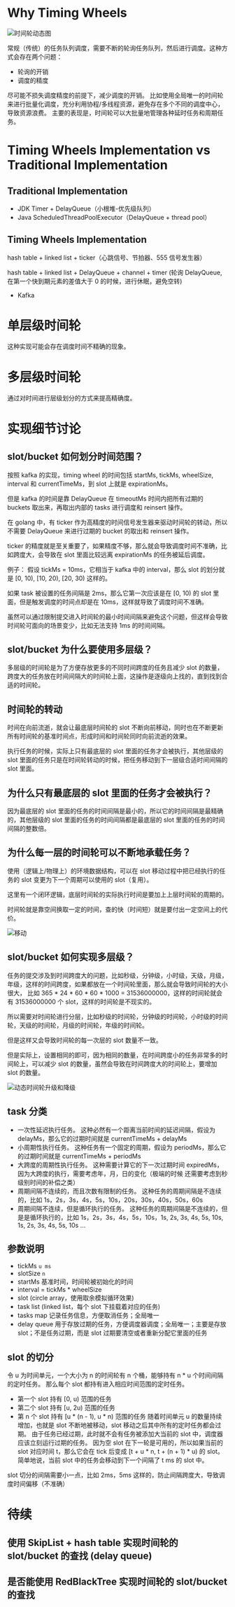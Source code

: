 # Why Timing Wheels

![时间轮动态图](https://pic2.zhimg.com/v2-3ecdb3b5a6be2d82d004bbd8371daafd_b.gif)

常规（传统）的任务队列调度，需要不断的轮询任务队列，然后进行调度。这种方式会存在两个问题：

- 轮询的开销
- 调度的精度

尽可能不损失调度精度的前提下，减少调度的开销。 比如使用全局唯一的时间轮来进行批量化调度，充分利用协程/多线程资源，避免存在多个不同的调度中心，导致资源浪费。
主要的表现是，时间轮可以大批量地管理各种延时任务和周期任务。

# Timing Wheels Implementation vs Traditional Implementation

## Traditional Implementation

- JDK Timer + DelayQueue（小根堆-优先级队列）
- Java ScheduledThreadPoolExecutor（DelayQueue + thread pool）

## Timing Wheels Implementation

hash table + linked list + ticker（心跳信号、节拍器、555 信号发生器）

hash table + linked list + DelayQueue + channel + timer (轮询 DelayQueue, 在第一个快到期元素的差值大于 0 的时候，进行休眠，避免空转)

- Kafka

# 单层级时间轮

这种实现可能会存在调度时间不精确的现象。

# 多层级时间轮

通过对时间进行层级划分的方式来提高精确度。

# 实现细节讨论

## slot/bucket 如何划分时间范围？

按照 kafka 的实现，timing wheel 的时间包括 startMs, tickMs, wheelSize, interval 和 currentTimeMs，到 slot 上就是 expirationMs。

但是 kafka 的时间是靠 DelayQueue 在 timeoutMs 时间内把所有过期的 buckets 取出来，再取出内部的 tasks 进行调度和 reinsert 操作。

在 golang 中，有 ticker 作为高精度的时间信号发生器来驱动时间轮的转动，所以不需要 DelayQueue 来进行过期的 bucket 的取出和 reinsert 操作。

ticker 的精度就是至关重要了，如果精度不够，那么就会导致调度时间不准确，比如跨度大，会导致在 slot 里面比较远离 expirationMs 的任务被延后调度。

例子：
假设 tickMs = 10ms，它相当于 kafka 中的 interval，那么 slot 的划分就是 [0, 10), [10, 20), [20, 30) 这样的。

如果 task 被设置的任务间隔是 2ms，那么它第一次应该是在 [0, 10) 的 slot 里面，但是触发调度的时间点却是在 10ms，这样就导致了调度时间不准确。

虽然可以通过限制提交进入时间轮的最小时间间隔来避免这个问题，但这样会导致时间轮可面向的场景变少，比如无法支持 1ms 的时间间隔。

## slot/bucket 为什么要使用多层级？
多层级的时间轮是为了方便存放更多的不同时间跨度的任务且减少 slot 的数量，跨度大的任务放在时间间隔大的时间轮上面，这操作是逐级向上找的，直到找到合适的时间轮。

## 时间轮的转动
时间在向前流逝，就会让最底层时间轮的 slot 不断向前移动，同时也在不断更新所有时间轮的基准时间点，形成时间和时间轮同时向前流逝的效果。

执行任务的时候，实际上只有最底层的 slot 里面的任务才会被执行，其他层级的 slot 里面的任务只是在时间轮转动的时候，把任务移动到下一层级合适时间间隔的 slot 里面。

## 为什么只有最底层的 slot 里面的任务才会被执行？
因为最底层的 slot 里面的任务的时间间隔是最小的，所以它的时间间隔是最精确的，其他层级的 slot 里面的任务的时间间隔都是最底层的 slot 里面的任务的时间间隔的整数倍。

## 为什么每一层的时间轮可以不断地承载任务？

使用（逻辑上/物理上）的环境数据结构，可以在 slot 移动过程中把已经执行的任务的 slot 变更为下一个周期可以使用的 slot（复用）。

这里有一个闭环逻辑，底层时间轮的实际执行时间是要加上上层时间轮的周期的。

时间轮就是靠空间换取一定的时间，查的快（时间短）就是要付出一定空间上的代价。

![移动](https://pic1.zhimg.com/v2-480d1f3a2ddea9a5ccbc87235accc5d0_b.gif)

## slot/bucket 如何实现多层级？

任务的提交涉及到时间跨度大的问题，比如秒级，分钟级，小时级，天级，月级，年级，这样的时间跨度，如果都放在一个时间轮里面，那么就会导致时间轮的大小很大，
比如 365 * 24 * 60 * 60 * 1000 = 31536000000，这样的时间轮就会有 31536000000 个 slot，这样的时间轮是不现实的。

所以需要对时间轮进行分层，比如秒级的时间轮，分钟级的时间轮，小时级的时间轮，天级的时间轮，月级的时间轮，年级的时间轮。

但是这样又会导致时间轮的每一次层的 slot 数量不一致。

但是实际上，设置相同的即可，因为相同的数量，在时间跨度小的任务非常多的时间轮上，可以减少 slot 的数量，虽然会导致在时间跨度大的时间轮上，要增加 slot 的数量。

![动态时间轮升级和降级](https://pic4.zhimg.com/v2-32981874757256e8b1bff6841f60a2cf_b.gif)

## task 分类
- 一次性延迟执行任务。
  这种必然有一个距离当前时间的延迟间隔，假设为 delayMs，那么它的过期时间就是 currentTimeMs + delayMs
- 小周期性执行任务。
  这种任务有一个固定的周期，假设为 periodMs，那么它的过期时间就是 currentTimeMs + periodMs
- 大跨度的周期性执行任务。
  这种需要计算它的下一次过期时间 expiredMs，因为大跨度的执行，需要考虑年，月，日的变化（极端的时候
还需要考虑到秒级别时间的补偿之类）
- 周期间隔不连续的，而且次数有限制的任务。
  这种任务的周期间隔是不连续的，比如 1s，2s，3s，4s，5s，10s，20s，30s，40s，50s，60s
- 周期间隔不连续，但是循环执行的任务。
  这种任务的周期间隔是不连续的，但是是循环执行的，比如 1s，2s，3s，4s，5s，10s，1s, 2s, 3s, 4s, 5s, 10s, 1s, 2s, 3s, 4s, 5s, 10s ...

## 参数说明
- tickMs `u ms`
- slotSize `n`
- startMs 基准时间，时间轮被初始化的时间
- interval = tickMs * wheelSize
- slot (circle array，使用取余模拟循环效果)
- task list (linked list，每个 slot 下挂载着对应的任务)
- tasks map
  记录任务信息，方便取消任务；全局唯一
- delay queue
    用于存放过期的任务，方便调度器调度；全局唯一；主要是存放 slot；不是任务过期，而是 slot 过期要清空或者重新分配它里面的任务

## slot 的切分
令 u 为时间单元，一个大小为 n 的时间轮有 n 个桶，能够持有 n * u 个时间间隔的定时任务。
那么每个 slot 都持有进入相应时间范围的定时任务。

- 第一个 slot 持有 [0, u) 范围的任务
- 第二个 slot 持有 [u, 2u) 范围的任务
- 第 n 个 slot 持有 [u * (n - 1), u * n) 范围的任务
  随着时间单元 u 的数量持续增加，也就是 slot 不断地被移动，slot 移动之后其中所有的定时任务都会过期。
  由于任务已经过期，此时就不会有任务被添加大当前的 slot 中，调度器应该立刻运行过期的任务。
  因为空 slot 在下一轮是可用的，所以如果当前的 slot 对应时间 t，那么它会在 tick 后变成 [t + u * n, t + (n + 1) * u) 的 slot。
  简单地说，当前 slot 中的任务会移动到下一个间隔了 t ms 的 slot 中。

slot 切分的间隔需要小一点，比如 2ms，5ms 这样的，防止间隔跨度大，导致调度时间偏移（不准确）

# 待续

## 使用 SkipList + hash table 实现时间轮的 slot/bucket 的查找 (delay queue)

## 是否能使用 RedBlackTree 实现时间轮的 slot/bucket 的查找